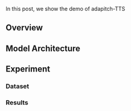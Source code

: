<p align="justify">
In this post, we show the demo of adapitch-TTS
</p>

## Overview
<p align="justify">

</p>

## Model Architecture

## Experiment
### Dataset


### Results



